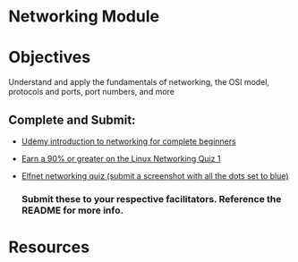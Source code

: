 # Networking Module

# Objectives
  Understand and apply the fundamentals of networking, the OSI model, protocols and ports, port numbers, and more

## Complete and Submit:
+ [Udemy introduction to networking for complete beginners](https://www.udemy.com/course/introduction-to-networking-for-complete-beginners/?srsltid=AfmBOorzvg5pZMBjF2ND0fvvMaCIMhVyi1K5TVNyiFv-zhGJV4wOEJRI)
+ [Earn a 90% or greater on the Linux Networking Quiz 1](https://www.proprofs.com/quiz-school/story.php?title=linux-networking-quiz-1)
+ [Elfnet networking quiz (submit a screenshot with all the dots set to blue)](https://www.eflnet.com/networking/basicnetworkingquiz) 

  ### Submit these to your respective facilitators. Reference the README for more info. 

# Resources

